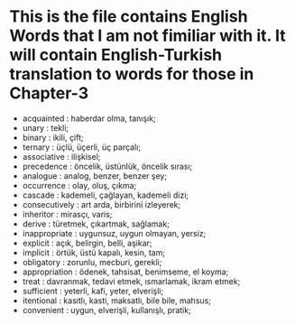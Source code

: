 # This is the file contains English Words that I am not fimiliar with it. It will contain English-Turkish translation to words for those in Chapter-3
- acquainted : haberdar olma, tanışık;
- unary : tekli;
- binary : ikili, çift;
- ternary : üçlü, üçerli, üç parçalı;
- associative : ilişkisel;
- precedence : öncelik, üstünlük, öncelik sırası;
- analogue : analog, benzer, benzer şey;
- occurrence : olay, oluş, çıkma; 
- cascade : kademeli, çağlayan, kademeli dizi;
- consecutively : art arda, birbirini izleyerek;
- inheritor : mirasçı, varis;
- derive : türetmek, çıkartmak, sağlamak;
- inappropriate : uygunsuz, uygun olmayan, yersiz;
- explicit : açık, belirgin, belli, aşikar;
- implicit : örtük, üstü kapalı, kesin, tam;
- obligatory : zorunlu, mecburi, gerekli;
- appropriation : ödenek, tahsisat, benimseme, el koyma;
- treat : davranmak, tedavi etmek, ısmarlamak, ikram etmek;
- sufficient : yeterli, kafi, yeter, elverişli;
- itentional : kasıtlı, kasti, maksatlı, bile bile, mahsus;
- convenient : uygun, elverişli, kullanışlı, pratik;
